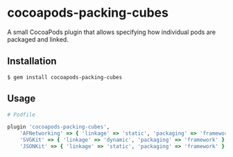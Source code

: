 # cocoapods-packing-cubes

A small CocoaPods plugin that allows specifying how individual pods are packaged and linked.

## Installation

    $ gem install cocoapods-packing-cubes

## Usage

```ruby
# Podfile

plugin 'cocoapods-packing-cubes',
    'AFNetworking' => { 'linkage' => 'static', 'packaging' => 'framework' },
    'SVGKit' => { 'linkage' => 'dynamic', 'packaging' => 'framework' },
    'JSONKit' => { 'linkage' => 'static', 'packaging' => 'framework' }
```
